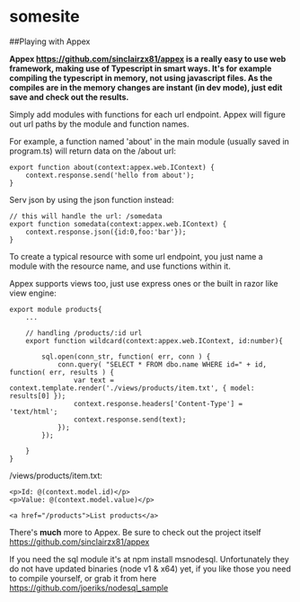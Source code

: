 somesite
========

##Playing with Appex

**Appex https://github.com/sinclairzx81/appex is a really easy to use web framework, making use of Typescript in smart ways. It's for example compiling the typescript in memory, not using javascript files. As the compiles are in the memory changes are instant (in dev mode), just edit save and check out the results.**

Simply add modules with functions for each url endpoint. Appex will figure out url paths by the module and function names.

For example, a function named 'about' in the main module (usually saved in program.ts) will return data on the /about url:

    export function about(context:appex.web.IContext) {
        context.response.send('hello from about');
    }

Serv json by using the json function instead:

    // this will handle the url: /somedata
    export function somedata(context:appex.web.IContext) {
        context.response.json({id:0,foo:'bar'});
    }

To create a typical resource with some url endpoint, you just name a module with the resource name, and use functions within it.

Appex supports views too, just use express ones or the built in razor like view engine:


    export module products{
        ...

        // handling /products/:id url
        export function wildcard(context:appex.web.IContext, id:number){

            sql.open(conn_str, function( err, conn ) {
                conn.query( "SELECT * FROM dbo.name WHERE id=" + id, function( err, results ) {
                    var text = context.template.render('./views/products/item.txt', { model: results[0] });
                    context.response.headers['Content-Type'] = 'text/html';
                    context.response.send(text);
                });
            });

        }
    }

/views/products/item.txt:

    <p>Id: @(context.model.id)</p>
    <p>Value: @(context.model.value)</p>

    <a href="/products">List products</a>


There's **much** more to Appex. Be sure to check out the project itself https://github.com/sinclairzx81/appex

If you need the sql module it's at npm install msnodesql. Unfortunately they do not have updated binaries (node v1 & x64) yet, if you like those you need to compile yourself, or grab it from here https://github.com/joeriks/nodesql_sample
